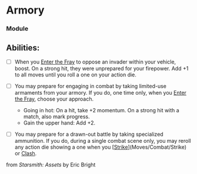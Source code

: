 # Armory
### Module


## Abilities:


- [ ] When you [Enter the Fray](Moves/Combat/Enter_the_Fray) to oppose an invader within your vehicle, boost. On a strong hit, they were unprepared for your firepower. Add +1 to all moves until you roll a one on your action die.

- [ ] You may prepare for engaging in combat by taking limited-use armaments from your armory. If you do, one time only, when you [Enter the Fray](Moves/Combat/Enter_the_Fray), choose your approach.
     * Going in hot: On a hit, take +2 momentum. On a strong hit with a match, also mark progress.
     * Gain the upper hand: Add +2.

- [ ] You may prepare for a drawn-out battle by taking specialized ammunition. If you do, during a single combat scene only, you may reroll any action die showing a one when you [[Strike](Moves/Combat/Strike)](Moves/Combat/Strike) or [Clash](Moves/Combat/Clash).



from *Starsmith: Assets* by Eric Bright